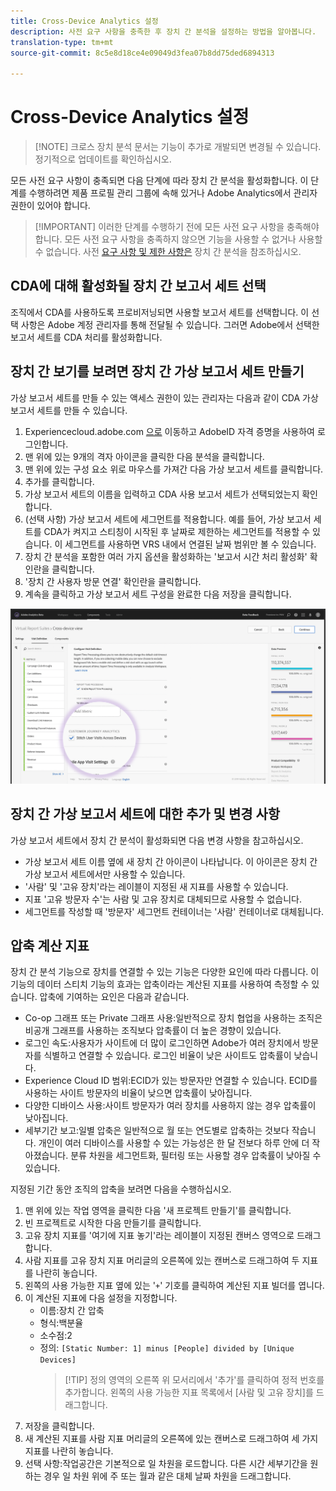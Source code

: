 ```yaml
---
title: Cross-Device Analytics 설정
description: 사전 요구 사항을 충족한 후 장치 간 분석을 설정하는 방법을 알아봅니다.
translation-type: tm+mt
source-git-commit: 8c5e8d18ce4e09049d3fea07b8dd75ded6894313

---
```



# Cross-Device Analytics 설정

> [!NOTE] 크로스 장치 분석 문서는 기능이 추가로 개발되면 변경될 수 있습니다. 정기적으로 업데이트를 확인하십시오.

모든 사전 요구 사항이 충족되면 다음 단계에 따라 장치 간 분석을 활성화합니다. 이 단계를 수행하려면 제품 프로필 관리 그룹에 속해 있거나 Adobe Analytics에서 관리자 권한이 있어야 합니다.

> [!IMPORTANT] 이러한 단계를 수행하기 전에 모든 사전 요구 사항을 충족해야 합니다. 모든 사전 요구 사항을 충족하지 않으면 기능을 사용할 수 없거나 사용할 수 없습니다. 사전 [요구 사항 및 제한 사항은](cda-home.md) 장치 간 분석을 참조하십시오.

## CDA에 대해 활성화될 장치 간 보고서 세트 선택

조직에서 CDA를 사용하도록 프로비저닝되면 사용할 보고서 세트를 선택합니다. 이 선택 사항은 Adobe 계정 관리자를 통해 전달될 수 있습니다. 그러면 Adobe에서 선택한 보고서 세트를 CDA 처리를 활성화합니다.

## 장치 간 보기를 보려면 장치 간 가상 보고서 세트 만들기

가상 보고서 세트를 만들 수 있는 액세스 권한이 있는 관리자는 다음과 같이 CDA 가상 보고서 세트를 만들 수 있습니다.

1. Experiencecloud.adobe.com [으로](https://experiencecloud.adobe.com) 이동하고 AdobeID 자격 증명을 사용하여 로그인합니다.
2. 맨 위에 있는 9개의 격자 아이콘을 클릭한 다음 분석을 클릭합니다.
3. 맨 위에 있는 구성 요소 위로 마우스를 가져간 다음 가상 보고서 세트를 클릭합니다.
4. 추가를 클릭합니다.
5. 가상 보고서 세트의 이름을 입력하고 CDA 사용 보고서 세트가 선택되었는지 확인합니다.
6. (선택 사항) 가상 보고서 세트에 세그먼트를 적용합니다. 예를 들어, 가상 보고서 세트를 CDA가 켜지고 스티칭이 시작된 후 날짜로 제한하는 세그먼트를 적용할 수 있습니다. 이 세그먼트를 사용하면 VRS 내에서 연결된 날짜 범위만 볼 수 있습니다.
7. 장치 간 분석을 포함한 여러 가지 옵션을 활성화하는 '보고서 시간 처리 활성화' 확인란을 클릭합니다.
8. '장치 간 사용자 방문 연결' 확인란을 클릭합니다.
9. 계속을 클릭하고 가상 보고서 세트 구성을 완료한 다음 저장을 클릭합니다.

![CDA 확인란](assets/cda-checkbox.png)

## 장치 간 가상 보고서 세트에 대한 추가 및 변경 사항

가상 보고서 세트에서 장치 간 분석이 활성화되면 다음 변경 사항을 참고하십시오.

* 가상 보고서 세트 이름 옆에 새 장치 간 아이콘이 나타납니다. 이 아이콘은 장치 간 가상 보고서 세트에서만 사용할 수 있습니다.
* '사람' 및 '고유 장치'라는 레이블이 지정된 새 지표를 사용할 수 있습니다.
* 지표 '고유 방문자 수'는 사람 및 고유 장치로 대체되므로 사용할 수 없습니다.
* 세그먼트를 작성할 때 '방문자' 세그먼트 컨테이너는 '사람' 컨테이너로 대체됩니다.

## 압축 계산 지표

장치 간 분석 기능으로 장치를 연결할 수 있는 기능은 다양한 요인에 따라 다릅니다. 이 기능의 데이터 스티치 기능의 효과는 압축이라는 계산된 지표를 사용하여 측정할 수 있습니다. 압축에 기여하는 요인은 다음과 같습니다.

* Co-op 그래프 또는 Private 그래프 사용:일반적으로 장치 협업을 사용하는 조직은 비공개 그래프를 사용하는 조직보다 압축률이 더 높은 경향이 있습니다.
* 로그인 속도:사용자가 사이트에 더 많이 로그인하면 Adobe가 여러 장치에서 방문자를 식별하고 연결할 수 있습니다. 로그인 비율이 낮은 사이트도 압축률이 낮습니다.
* Experience Cloud ID 범위:ECID가 있는 방문자만 연결할 수 있습니다. ECID를 사용하는 사이트 방문자의 비율이 낮으면 압축률이 낮아집니다.
* 다양한 디바이스 사용:사이트 방문자가 여러 장치를 사용하지 않는 경우 압축률이 낮아집니다.
* 세부기간 보고:일별 압축은 일반적으로 월 또는 연도별로 압축하는 것보다 작습니다. 개인이 여러 디바이스를 사용할 수 있는 가능성은 한 달 전보다 하루 안에 더 작아졌습니다. 분류 차원을 세그먼트화, 필터링 또는 사용할 경우 압축률이 낮아질 수 있습니다.

지정된 기간 동안 조직의 압축을 보려면 다음을 수행하십시오.

1. 맨 위에 있는 작업 영역을 클릭한 다음 '새 프로젝트 만들기'를 클릭합니다.
2. 빈 프로젝트로 시작한 다음 만들기를 클릭합니다.
3. 고유 장치 지표를 '여기에 지표 놓기'라는 레이블이 지정된 캔버스 영역으로 드래그합니다.
4. 사람 지표를 고유 장치 지표 머리글의 오른쪽에 있는 캔버스로 드래그하여 두 지표를 나란히 놓습니다.
5. 왼쪽의 사용 가능한 지표 옆에 있는 '`+`' 기호를 클릭하여 계산된 지표 빌더를 엽니다.
6. 이 계산된 지표에 다음 설정을 지정합니다.
   * 이름:장치 간 압축
   * 형식:백분율
   * 소수점:2
   * 정의: `[Static Number: 1] minus [People] divided by [Unique Devices]`
      > [!TIP] 정의 영역의 오른쪽 위 모서리에서 '추가'를 클릭하여 정적 번호를 추가합니다. 왼쪽의 사용 가능한 지표 목록에서 [사람 및 고유 장치]를 드래그합니다.
7. 저장을 클릭합니다.
8. 새 계산된 지표를 사람 지표 머리글의 오른쪽에 있는 캔버스로 드래그하여 세 가지 지표를 나란히 놓습니다.
9. 선택 사항:작업공간은 기본적으로 일 차원을 로드합니다. 다른 시간 세부기간을 원하는 경우 일 차원 위에 주 또는 월과 같은 대체 날짜 차원을 드래그합니다.
